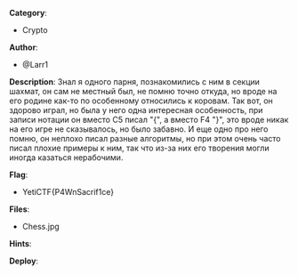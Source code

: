 __Category__: 
* Crypto

__Author__: 
* @Larr1

__Description__: 
Знал я одного парня, познакомились с ним в секции шахмат, он сам не местный был, не помню точно откуда, но вроде на его родине как-то по особенному относились к коровам. Так вот, он здорово играл, но была у него одна интересная особенность, при записи нотации он вместо C5 писал "{", а вместо F4 "}", это вроде никак на его игре не сказывалось, но было забавно. И еще одно про него помню, он неплохо писал разные алгоритмы, но при этом очень часто писал плохие примеры к ним, так что из-за них его творения могли иногда казаться нерабочими.

__Flag__:
* YetiCTF{P4WnSacrif1ce}

__Files__:
* Chess.jpg

__Hints__:

__Deploy__:

